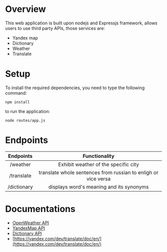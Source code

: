 # Overview

This web application is built upon nodejs and Expressjs framework, allows users to use third party APIs, those services are:

- Yandex map
- Dictionary
- Weather 
- Translate 

# Setup

To install the required dependencies, you need to type the following command:

```
npm install
```

to run the application:

```
node routes/app.js
```

# Endpoints

| Endpoints | Functionality |
| :---:   | :---: | 
| /weather | Exhibit weather of the specific city   | 
| /translate | translate whole sentences from russian to enligh or vice versa|
| /dictionary | displays word's meaning and its synonyms |


# Documentations

- [OpenWeather API](https://openweathermap.org/guide)
- [YandexMap API](https://yandex.com/dev/jsapi-v2-1/doc/en/#get-api-key)
- [Dictionary API](https://dictionaryapi.dev/)
- [https://yandex.com/dev/translate/doc/en/](https://yandex.com/dev/translate/doc/en/)

